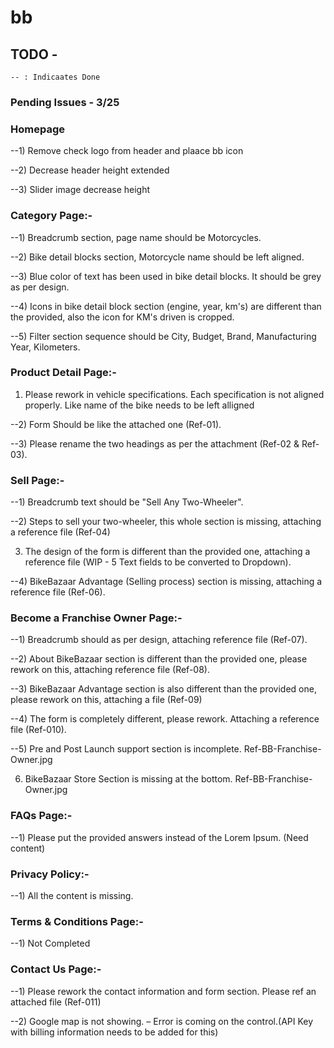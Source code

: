 # bb

## TODO -

```
-- : Indicaates Done
```

### Pending Issues - 3/25

### Homepage

--1) Remove check logo from header and plaace bb icon

--2) Decrease header height extended

--3) Slider image decrease height

### Category Page:-

--1) Breadcrumb section, page name should be Motorcycles.

--2) Bike detail blocks section, Motorcycle name should be left aligned.

--3) Blue color of text has been used in bike detail blocks. It should be grey as per design.

--4) Icons in bike detail block section (engine, year, km's) are different than the provided, also the icon for KM's driven is cropped.

--5) Filter section sequence should be City, Budget, Brand, Manufacturing Year, Kilometers.


### Product Detail Page:-

1) Please rework in vehicle specifications. Each specification is not aligned properly.   Like name of the bike needs to be left alligned

--2) Form Should be like the attached one (Ref-01).

--3) Please rename the two headings as per the attachment (Ref-02 & Ref-03).


### Sell Page:-
--1) Breadcrumb text should be "Sell Any Two-Wheeler".

--2) Steps to sell your two-wheeler, this whole section is missing, attaching a reference file (Ref-04)

3) The design of the form is different than the provided one, attaching a reference file (WIP - 5 Text fields to be converted to Dropdown).

--4) BikeBazaar Advantage (Selling process) section is missing, attaching a reference file (Ref-06).

 
### Become a Franchise Owner Page:-
--1) Breadcrumb should as per design, attaching reference file (Ref-07).

--2) About BikeBazaar section is different than the provided one, please rework on this, attaching reference file (Ref-08).

--3) BikeBazaar Advantage section is also different than the provided one, please rework on this, attaching a file (Ref-09)

--4) The form is completely different, please rework. Attaching a reference file (Ref-010).

--5) Pre and Post Launch support section is incomplete. Ref-BB-Franchise-Owner.jpg

6) BikeBazaar Store Section is missing at the bottom. Ref-BB-Franchise-Owner.jpg

 
### FAQs Page:-
--1) Please put the provided answers instead of the Lorem Ipsum. (Need content)

 
### Privacy Policy:-

--1) All the content is missing.

 
### Terms & Conditions Page:-
--1) Not Completed


### Contact Us Page:-
--1) Please rework the contact information and form section. Please ref an attached file (Ref-011)

--2) Google map is not showing. – Error is coming on the control.(API Key with billing information needs to be added for this)
